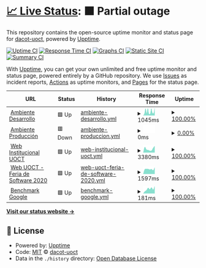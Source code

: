 # [📈 Live Status](https://dacot-uoct.github.io/upptime): <!--live status--> **🟧 Partial outage**

This repository contains the open-source uptime monitor and status page for [dacot-uoct](https://dacot-uoct.github.io/upptime), powered by [Upptime](https://github.com/upptime/upptime).

[![Uptime CI](https://github.com/DACoT-UOCT/uptime/workflows/Uptime%20CI/badge.svg)](https://github.com/DACoT-UOCT/uptime/actions?query=workflow%3A%22Uptime+CI%22)
[![Response Time CI](https://github.com/DACoT-UOCT/uptime/workflows/Response%20Time%20CI/badge.svg)](https://github.com/DACoT-UOCT/uptime/actions?query=workflow%3A%22Response+Time+CI%22)
[![Graphs CI](https://github.com/DACoT-UOCT/uptime/workflows/Graphs%20CI/badge.svg)](https://github.com/DACoT-UOCT/uptime/actions?query=workflow%3A%22Graphs+CI%22)
[![Static Site CI](https://github.com/DACoT-UOCT/uptime/workflows/Static%20Site%20CI/badge.svg)](https://github.com/DACoT-UOCT/uptime/actions?query=workflow%3A%22Static+Site+CI%22)
[![Summary CI](https://github.com/DACoT-UOCT/uptime/workflows/Summary%20CI/badge.svg)](https://github.com/DACoT-UOCT/uptime/actions?query=workflow%3A%22Summary+CI%22)

With [Upptime](https://upptime.js.org), you can get your own unlimited and free uptime monitor and status page, powered entirely by a GitHub repository. We use [Issues](https://github.com/dacot-uoct/upptime/issues) as incident reports, [Actions](https://github.com/dacot-uoct/upptime/actions) as uptime monitors, and [Pages](https://dacot-uoct.github.io/upptime) for the status page.

<!--start: status pages-->
<!-- This summary is generated by Upptime (https://github.com/upptime/upptime) -->
<!-- Do not edit this manually, your changes will be overwritten -->
<!-- prettier-ignore -->
| URL | Status | History | Response Time | Uptime |
| --- | ------ | ------- | ------------- | ------ |
| <img alt="" src="https://favicons.githubusercontent.com/dacot.duckdns.org" height="13"> [Ambiente Desarrollo](https://dacot.duckdns.org) | 🟩 Up | [ambiente-desarrollo.yml](https://github.com/DACoT-UOCT/uptime/commits/HEAD/history/ambiente-desarrollo.yml) | <details><summary><img alt="Response time graph" src="./graphs/ambiente-desarrollo/response-time-week.png" height="20"> 1045ms</summary><br><a href="https://dacot-uoct.github.io/uptime/history/ambiente-desarrollo"><img alt="Response time 860" src="https://img.shields.io/endpoint?url=https%3A%2F%2Fraw.githubusercontent.com%2FDACoT-UOCT%2Fuptime%2FHEAD%2Fapi%2Fambiente-desarrollo%2Fresponse-time.json"></a><br><a href="https://dacot-uoct.github.io/uptime/history/ambiente-desarrollo"><img alt="24-hour response time 1288" src="https://img.shields.io/endpoint?url=https%3A%2F%2Fraw.githubusercontent.com%2FDACoT-UOCT%2Fuptime%2FHEAD%2Fapi%2Fambiente-desarrollo%2Fresponse-time-day.json"></a><br><a href="https://dacot-uoct.github.io/uptime/history/ambiente-desarrollo"><img alt="7-day response time 1045" src="https://img.shields.io/endpoint?url=https%3A%2F%2Fraw.githubusercontent.com%2FDACoT-UOCT%2Fuptime%2FHEAD%2Fapi%2Fambiente-desarrollo%2Fresponse-time-week.json"></a><br><a href="https://dacot-uoct.github.io/uptime/history/ambiente-desarrollo"><img alt="30-day response time 906" src="https://img.shields.io/endpoint?url=https%3A%2F%2Fraw.githubusercontent.com%2FDACoT-UOCT%2Fuptime%2FHEAD%2Fapi%2Fambiente-desarrollo%2Fresponse-time-month.json"></a><br><a href="https://dacot-uoct.github.io/uptime/history/ambiente-desarrollo"><img alt="1-year response time 860" src="https://img.shields.io/endpoint?url=https%3A%2F%2Fraw.githubusercontent.com%2FDACoT-UOCT%2Fuptime%2FHEAD%2Fapi%2Fambiente-desarrollo%2Fresponse-time-year.json"></a></details> | <details><summary><a href="https://dacot-uoct.github.io/uptime/history/ambiente-desarrollo">100.00%</a></summary><a href="https://dacot-uoct.github.io/uptime/history/ambiente-desarrollo"><img alt="All-time uptime 88.14%" src="https://img.shields.io/endpoint?url=https%3A%2F%2Fraw.githubusercontent.com%2FDACoT-UOCT%2Fuptime%2FHEAD%2Fapi%2Fambiente-desarrollo%2Fuptime.json"></a><br><a href="https://dacot-uoct.github.io/uptime/history/ambiente-desarrollo"><img alt="24-hour uptime 100.00%" src="https://img.shields.io/endpoint?url=https%3A%2F%2Fraw.githubusercontent.com%2FDACoT-UOCT%2Fuptime%2FHEAD%2Fapi%2Fambiente-desarrollo%2Fuptime-day.json"></a><br><a href="https://dacot-uoct.github.io/uptime/history/ambiente-desarrollo"><img alt="7-day uptime 100.00%" src="https://img.shields.io/endpoint?url=https%3A%2F%2Fraw.githubusercontent.com%2FDACoT-UOCT%2Fuptime%2FHEAD%2Fapi%2Fambiente-desarrollo%2Fuptime-week.json"></a><br><a href="https://dacot-uoct.github.io/uptime/history/ambiente-desarrollo"><img alt="30-day uptime 88.14%" src="https://img.shields.io/endpoint?url=https%3A%2F%2Fraw.githubusercontent.com%2FDACoT-UOCT%2Fuptime%2FHEAD%2Fapi%2Fambiente-desarrollo%2Fuptime-month.json"></a><br><a href="https://dacot-uoct.github.io/uptime/history/ambiente-desarrollo"><img alt="1-year uptime 88.14%" src="https://img.shields.io/endpoint?url=https%3A%2F%2Fraw.githubusercontent.com%2FDACoT-UOCT%2Fuptime%2FHEAD%2Fapi%2Fambiente-desarrollo%2Fuptime-year.json"></a></details>
| <img alt="" src="https://favicons.githubusercontent.com/dacot.uoct.cl" height="13"> [Ambiente Producción](https://dacot.uoct.cl) | 🟥 Down | [ambiente-produccion.yml](https://github.com/DACoT-UOCT/uptime/commits/HEAD/history/ambiente-produccion.yml) | <details><summary><img alt="Response time graph" src="./graphs/ambiente-produccion/response-time-week.png" height="20"> 0ms</summary><br><a href="https://dacot-uoct.github.io/uptime/history/ambiente-produccion"><img alt="Response time 0" src="https://img.shields.io/endpoint?url=https%3A%2F%2Fraw.githubusercontent.com%2FDACoT-UOCT%2Fuptime%2FHEAD%2Fapi%2Fambiente-produccion%2Fresponse-time.json"></a><br><a href="https://dacot-uoct.github.io/uptime/history/ambiente-produccion"><img alt="24-hour response time 0" src="https://img.shields.io/endpoint?url=https%3A%2F%2Fraw.githubusercontent.com%2FDACoT-UOCT%2Fuptime%2FHEAD%2Fapi%2Fambiente-produccion%2Fresponse-time-day.json"></a><br><a href="https://dacot-uoct.github.io/uptime/history/ambiente-produccion"><img alt="7-day response time 0" src="https://img.shields.io/endpoint?url=https%3A%2F%2Fraw.githubusercontent.com%2FDACoT-UOCT%2Fuptime%2FHEAD%2Fapi%2Fambiente-produccion%2Fresponse-time-week.json"></a><br><a href="https://dacot-uoct.github.io/uptime/history/ambiente-produccion"><img alt="30-day response time 0" src="https://img.shields.io/endpoint?url=https%3A%2F%2Fraw.githubusercontent.com%2FDACoT-UOCT%2Fuptime%2FHEAD%2Fapi%2Fambiente-produccion%2Fresponse-time-month.json"></a><br><a href="https://dacot-uoct.github.io/uptime/history/ambiente-produccion"><img alt="1-year response time 0" src="https://img.shields.io/endpoint?url=https%3A%2F%2Fraw.githubusercontent.com%2FDACoT-UOCT%2Fuptime%2FHEAD%2Fapi%2Fambiente-produccion%2Fresponse-time-year.json"></a></details> | <details><summary><a href="https://dacot-uoct.github.io/uptime/history/ambiente-produccion">0.00%</a></summary><a href="https://dacot-uoct.github.io/uptime/history/ambiente-produccion"><img alt="All-time uptime 0.00%" src="https://img.shields.io/endpoint?url=https%3A%2F%2Fraw.githubusercontent.com%2FDACoT-UOCT%2Fuptime%2FHEAD%2Fapi%2Fambiente-produccion%2Fuptime.json"></a><br><a href="https://dacot-uoct.github.io/uptime/history/ambiente-produccion"><img alt="24-hour uptime 0.00%" src="https://img.shields.io/endpoint?url=https%3A%2F%2Fraw.githubusercontent.com%2FDACoT-UOCT%2Fuptime%2FHEAD%2Fapi%2Fambiente-produccion%2Fuptime-day.json"></a><br><a href="https://dacot-uoct.github.io/uptime/history/ambiente-produccion"><img alt="7-day uptime 0.00%" src="https://img.shields.io/endpoint?url=https%3A%2F%2Fraw.githubusercontent.com%2FDACoT-UOCT%2Fuptime%2FHEAD%2Fapi%2Fambiente-produccion%2Fuptime-week.json"></a><br><a href="https://dacot-uoct.github.io/uptime/history/ambiente-produccion"><img alt="30-day uptime 6.75%" src="https://img.shields.io/endpoint?url=https%3A%2F%2Fraw.githubusercontent.com%2FDACoT-UOCT%2Fuptime%2FHEAD%2Fapi%2Fambiente-produccion%2Fuptime-month.json"></a><br><a href="https://dacot-uoct.github.io/uptime/history/ambiente-produccion"><img alt="1-year uptime 0.00%" src="https://img.shields.io/endpoint?url=https%3A%2F%2Fraw.githubusercontent.com%2FDACoT-UOCT%2Fuptime%2FHEAD%2Fapi%2Fambiente-produccion%2Fuptime-year.json"></a></details>
| <img alt="" src="https://favicons.githubusercontent.com/www.transporteinforma.cl" height="13"> [Web Institucional UOCT](https://www.transporteinforma.cl/) | 🟩 Up | [web-institucional-uoct.yml](https://github.com/DACoT-UOCT/uptime/commits/HEAD/history/web-institucional-uoct.yml) | <details><summary><img alt="Response time graph" src="./graphs/web-institucional-uoct/response-time-week.png" height="20"> 3380ms</summary><br><a href="https://dacot-uoct.github.io/uptime/history/web-institucional-uoct"><img alt="Response time 3198" src="https://img.shields.io/endpoint?url=https%3A%2F%2Fraw.githubusercontent.com%2FDACoT-UOCT%2Fuptime%2FHEAD%2Fapi%2Fweb-institucional-uoct%2Fresponse-time.json"></a><br><a href="https://dacot-uoct.github.io/uptime/history/web-institucional-uoct"><img alt="24-hour response time 6040" src="https://img.shields.io/endpoint?url=https%3A%2F%2Fraw.githubusercontent.com%2FDACoT-UOCT%2Fuptime%2FHEAD%2Fapi%2Fweb-institucional-uoct%2Fresponse-time-day.json"></a><br><a href="https://dacot-uoct.github.io/uptime/history/web-institucional-uoct"><img alt="7-day response time 3380" src="https://img.shields.io/endpoint?url=https%3A%2F%2Fraw.githubusercontent.com%2FDACoT-UOCT%2Fuptime%2FHEAD%2Fapi%2Fweb-institucional-uoct%2Fresponse-time-week.json"></a><br><a href="https://dacot-uoct.github.io/uptime/history/web-institucional-uoct"><img alt="30-day response time 3257" src="https://img.shields.io/endpoint?url=https%3A%2F%2Fraw.githubusercontent.com%2FDACoT-UOCT%2Fuptime%2FHEAD%2Fapi%2Fweb-institucional-uoct%2Fresponse-time-month.json"></a><br><a href="https://dacot-uoct.github.io/uptime/history/web-institucional-uoct"><img alt="1-year response time 3198" src="https://img.shields.io/endpoint?url=https%3A%2F%2Fraw.githubusercontent.com%2FDACoT-UOCT%2Fuptime%2FHEAD%2Fapi%2Fweb-institucional-uoct%2Fresponse-time-year.json"></a></details> | <details><summary><a href="https://dacot-uoct.github.io/uptime/history/web-institucional-uoct">100.00%</a></summary><a href="https://dacot-uoct.github.io/uptime/history/web-institucional-uoct"><img alt="All-time uptime 99.98%" src="https://img.shields.io/endpoint?url=https%3A%2F%2Fraw.githubusercontent.com%2FDACoT-UOCT%2Fuptime%2FHEAD%2Fapi%2Fweb-institucional-uoct%2Fuptime.json"></a><br><a href="https://dacot-uoct.github.io/uptime/history/web-institucional-uoct"><img alt="24-hour uptime 100.00%" src="https://img.shields.io/endpoint?url=https%3A%2F%2Fraw.githubusercontent.com%2FDACoT-UOCT%2Fuptime%2FHEAD%2Fapi%2Fweb-institucional-uoct%2Fuptime-day.json"></a><br><a href="https://dacot-uoct.github.io/uptime/history/web-institucional-uoct"><img alt="7-day uptime 100.00%" src="https://img.shields.io/endpoint?url=https%3A%2F%2Fraw.githubusercontent.com%2FDACoT-UOCT%2Fuptime%2FHEAD%2Fapi%2Fweb-institucional-uoct%2Fuptime-week.json"></a><br><a href="https://dacot-uoct.github.io/uptime/history/web-institucional-uoct"><img alt="30-day uptime 100.00%" src="https://img.shields.io/endpoint?url=https%3A%2F%2Fraw.githubusercontent.com%2FDACoT-UOCT%2Fuptime%2FHEAD%2Fapi%2Fweb-institucional-uoct%2Fuptime-month.json"></a><br><a href="https://dacot-uoct.github.io/uptime/history/web-institucional-uoct"><img alt="1-year uptime 99.98%" src="https://img.shields.io/endpoint?url=https%3A%2F%2Fraw.githubusercontent.com%2FDACoT-UOCT%2Fuptime%2FHEAD%2Fapi%2Fweb-institucional-uoct%2Fuptime-year.json"></a></details>
| <img alt="" src="https://favicons.githubusercontent.com/dacot.feriadesoftware.cl" height="13"> [Web UOCT - Feria de Software 2020](https://dacot.feriadesoftware.cl) | 🟩 Up | [web-uoct-feria-de-software-2020.yml](https://github.com/DACoT-UOCT/uptime/commits/HEAD/history/web-uoct-feria-de-software-2020.yml) | <details><summary><img alt="Response time graph" src="./graphs/web-uoct-feria-de-software-2020/response-time-week.png" height="20"> 1597ms</summary><br><a href="https://dacot-uoct.github.io/uptime/history/web-uoct-feria-de-software-2020"><img alt="Response time 1527" src="https://img.shields.io/endpoint?url=https%3A%2F%2Fraw.githubusercontent.com%2FDACoT-UOCT%2Fuptime%2FHEAD%2Fapi%2Fweb-uoct-feria-de-software-2020%2Fresponse-time.json"></a><br><a href="https://dacot-uoct.github.io/uptime/history/web-uoct-feria-de-software-2020"><img alt="24-hour response time 2129" src="https://img.shields.io/endpoint?url=https%3A%2F%2Fraw.githubusercontent.com%2FDACoT-UOCT%2Fuptime%2FHEAD%2Fapi%2Fweb-uoct-feria-de-software-2020%2Fresponse-time-day.json"></a><br><a href="https://dacot-uoct.github.io/uptime/history/web-uoct-feria-de-software-2020"><img alt="7-day response time 1597" src="https://img.shields.io/endpoint?url=https%3A%2F%2Fraw.githubusercontent.com%2FDACoT-UOCT%2Fuptime%2FHEAD%2Fapi%2Fweb-uoct-feria-de-software-2020%2Fresponse-time-week.json"></a><br><a href="https://dacot-uoct.github.io/uptime/history/web-uoct-feria-de-software-2020"><img alt="30-day response time 1512" src="https://img.shields.io/endpoint?url=https%3A%2F%2Fraw.githubusercontent.com%2FDACoT-UOCT%2Fuptime%2FHEAD%2Fapi%2Fweb-uoct-feria-de-software-2020%2Fresponse-time-month.json"></a><br><a href="https://dacot-uoct.github.io/uptime/history/web-uoct-feria-de-software-2020"><img alt="1-year response time 1527" src="https://img.shields.io/endpoint?url=https%3A%2F%2Fraw.githubusercontent.com%2FDACoT-UOCT%2Fuptime%2FHEAD%2Fapi%2Fweb-uoct-feria-de-software-2020%2Fresponse-time-year.json"></a></details> | <details><summary><a href="https://dacot-uoct.github.io/uptime/history/web-uoct-feria-de-software-2020">100.00%</a></summary><a href="https://dacot-uoct.github.io/uptime/history/web-uoct-feria-de-software-2020"><img alt="All-time uptime 99.97%" src="https://img.shields.io/endpoint?url=https%3A%2F%2Fraw.githubusercontent.com%2FDACoT-UOCT%2Fuptime%2FHEAD%2Fapi%2Fweb-uoct-feria-de-software-2020%2Fuptime.json"></a><br><a href="https://dacot-uoct.github.io/uptime/history/web-uoct-feria-de-software-2020"><img alt="24-hour uptime 100.00%" src="https://img.shields.io/endpoint?url=https%3A%2F%2Fraw.githubusercontent.com%2FDACoT-UOCT%2Fuptime%2FHEAD%2Fapi%2Fweb-uoct-feria-de-software-2020%2Fuptime-day.json"></a><br><a href="https://dacot-uoct.github.io/uptime/history/web-uoct-feria-de-software-2020"><img alt="7-day uptime 100.00%" src="https://img.shields.io/endpoint?url=https%3A%2F%2Fraw.githubusercontent.com%2FDACoT-UOCT%2Fuptime%2FHEAD%2Fapi%2Fweb-uoct-feria-de-software-2020%2Fuptime-week.json"></a><br><a href="https://dacot-uoct.github.io/uptime/history/web-uoct-feria-de-software-2020"><img alt="30-day uptime 99.97%" src="https://img.shields.io/endpoint?url=https%3A%2F%2Fraw.githubusercontent.com%2FDACoT-UOCT%2Fuptime%2FHEAD%2Fapi%2Fweb-uoct-feria-de-software-2020%2Fuptime-month.json"></a><br><a href="https://dacot-uoct.github.io/uptime/history/web-uoct-feria-de-software-2020"><img alt="1-year uptime 99.97%" src="https://img.shields.io/endpoint?url=https%3A%2F%2Fraw.githubusercontent.com%2FDACoT-UOCT%2Fuptime%2FHEAD%2Fapi%2Fweb-uoct-feria-de-software-2020%2Fuptime-year.json"></a></details>
| <img alt="" src="https://favicons.githubusercontent.com/www.google.cl" height="13"> [Benchmark Google](https://www.google.cl) | 🟩 Up | [benchmark-google.yml](https://github.com/DACoT-UOCT/uptime/commits/HEAD/history/benchmark-google.yml) | <details><summary><img alt="Response time graph" src="./graphs/benchmark-google/response-time-week.png" height="20"> 181ms</summary><br><a href="https://dacot-uoct.github.io/uptime/history/benchmark-google"><img alt="Response time 119" src="https://img.shields.io/endpoint?url=https%3A%2F%2Fraw.githubusercontent.com%2FDACoT-UOCT%2Fuptime%2FHEAD%2Fapi%2Fbenchmark-google%2Fresponse-time.json"></a><br><a href="https://dacot-uoct.github.io/uptime/history/benchmark-google"><img alt="24-hour response time 287" src="https://img.shields.io/endpoint?url=https%3A%2F%2Fraw.githubusercontent.com%2FDACoT-UOCT%2Fuptime%2FHEAD%2Fapi%2Fbenchmark-google%2Fresponse-time-day.json"></a><br><a href="https://dacot-uoct.github.io/uptime/history/benchmark-google"><img alt="7-day response time 181" src="https://img.shields.io/endpoint?url=https%3A%2F%2Fraw.githubusercontent.com%2FDACoT-UOCT%2Fuptime%2FHEAD%2Fapi%2Fbenchmark-google%2Fresponse-time-week.json"></a><br><a href="https://dacot-uoct.github.io/uptime/history/benchmark-google"><img alt="30-day response time 125" src="https://img.shields.io/endpoint?url=https%3A%2F%2Fraw.githubusercontent.com%2FDACoT-UOCT%2Fuptime%2FHEAD%2Fapi%2Fbenchmark-google%2Fresponse-time-month.json"></a><br><a href="https://dacot-uoct.github.io/uptime/history/benchmark-google"><img alt="1-year response time 119" src="https://img.shields.io/endpoint?url=https%3A%2F%2Fraw.githubusercontent.com%2FDACoT-UOCT%2Fuptime%2FHEAD%2Fapi%2Fbenchmark-google%2Fresponse-time-year.json"></a></details> | <details><summary><a href="https://dacot-uoct.github.io/uptime/history/benchmark-google">100.00%</a></summary><a href="https://dacot-uoct.github.io/uptime/history/benchmark-google"><img alt="All-time uptime 100.00%" src="https://img.shields.io/endpoint?url=https%3A%2F%2Fraw.githubusercontent.com%2FDACoT-UOCT%2Fuptime%2FHEAD%2Fapi%2Fbenchmark-google%2Fuptime.json"></a><br><a href="https://dacot-uoct.github.io/uptime/history/benchmark-google"><img alt="24-hour uptime 100.00%" src="https://img.shields.io/endpoint?url=https%3A%2F%2Fraw.githubusercontent.com%2FDACoT-UOCT%2Fuptime%2FHEAD%2Fapi%2Fbenchmark-google%2Fuptime-day.json"></a><br><a href="https://dacot-uoct.github.io/uptime/history/benchmark-google"><img alt="7-day uptime 100.00%" src="https://img.shields.io/endpoint?url=https%3A%2F%2Fraw.githubusercontent.com%2FDACoT-UOCT%2Fuptime%2FHEAD%2Fapi%2Fbenchmark-google%2Fuptime-week.json"></a><br><a href="https://dacot-uoct.github.io/uptime/history/benchmark-google"><img alt="30-day uptime 100.00%" src="https://img.shields.io/endpoint?url=https%3A%2F%2Fraw.githubusercontent.com%2FDACoT-UOCT%2Fuptime%2FHEAD%2Fapi%2Fbenchmark-google%2Fuptime-month.json"></a><br><a href="https://dacot-uoct.github.io/uptime/history/benchmark-google"><img alt="1-year uptime 100.00%" src="https://img.shields.io/endpoint?url=https%3A%2F%2Fraw.githubusercontent.com%2FDACoT-UOCT%2Fuptime%2FHEAD%2Fapi%2Fbenchmark-google%2Fuptime-year.json"></a></details>

<!--end: status pages-->

[**Visit our status website →**](https://dacot-uoct.github.io/upptime)

## 📄 License

- Powered by: [Upptime](https://github.com/upptime/upptime)
- Code: [MIT](./LICENSE) © [dacot-uoct](https://dacot-uoct.github.io/upptime)
- Data in the `./history` directory: [Open Database License](https://opendatacommons.org/licenses/odbl/1-0/)
